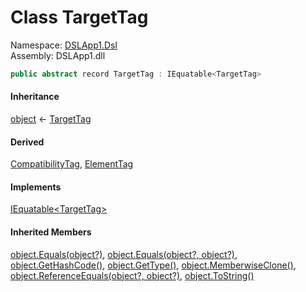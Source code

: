 # <a id="DSLApp1_Dsl_TargetTag"></a> Class TargetTag

Namespace: [DSLApp1.Dsl](DSLApp1.Dsl.md)  
Assembly: DSLApp1.dll  

```csharp
public abstract record TargetTag : IEquatable<TargetTag>
```

#### Inheritance

[object](https://learn.microsoft.com/dotnet/api/system.object) ← 
[TargetTag](DSLApp1.Dsl.TargetTag.md)

#### Derived

[CompatibilityTag](DSLApp1.Dsl.CompatibilityTag.md), 
[ElementTag](DSLApp1.Dsl.ElementTag.md)

#### Implements

[IEquatable<TargetTag\>](https://learn.microsoft.com/dotnet/api/system.iequatable\-1)

#### Inherited Members

[object.Equals\(object?\)](https://learn.microsoft.com/dotnet/api/system.object.equals\#system\-object\-equals\(system\-object\)), 
[object.Equals\(object?, object?\)](https://learn.microsoft.com/dotnet/api/system.object.equals\#system\-object\-equals\(system\-object\-system\-object\)), 
[object.GetHashCode\(\)](https://learn.microsoft.com/dotnet/api/system.object.gethashcode), 
[object.GetType\(\)](https://learn.microsoft.com/dotnet/api/system.object.gettype), 
[object.MemberwiseClone\(\)](https://learn.microsoft.com/dotnet/api/system.object.memberwiseclone), 
[object.ReferenceEquals\(object?, object?\)](https://learn.microsoft.com/dotnet/api/system.object.referenceequals), 
[object.ToString\(\)](https://learn.microsoft.com/dotnet/api/system.object.tostring)

